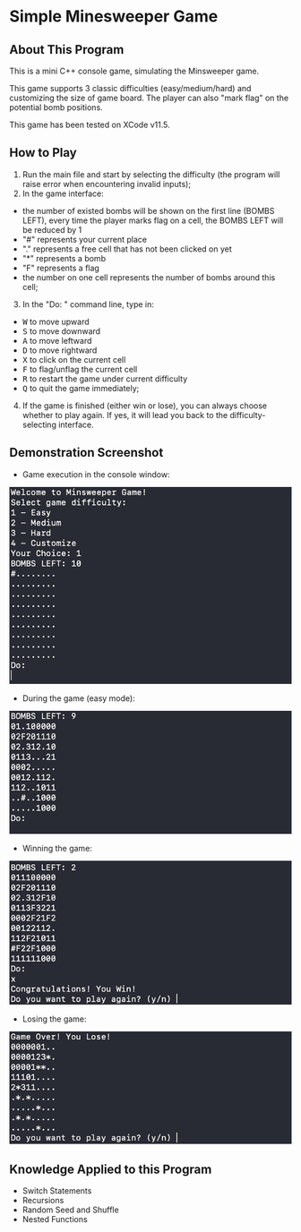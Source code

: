 # Simple Minesweeper Game

## About This Program
This is a mini C++ console game, simulating the Minsweeper game. 

This game supports 3 classic difficulties (easy/medium/hard) and customizing the size of game board. The player can also "mark flag" on the potential bomb positions.

This game has been tested on XCode v11.5.

## How to Play
1. Run the main file and start by selecting the difficulty (the program will raise error when encountering invalid inputs);
2. In the game interface:
  - the number of existed bombs will be shown on the first line (BOMBS LEFT), every time the player marks flag on a cell, the BOMBS LEFT will be reduced by 1
  - "#" represents your current place
  - "." represents a free cell that has not been clicked on yet
  - "*" represents a bomb
  - "F" represents a flag
  - the number on one cell represents the number of bombs around this cell;
3. In the "Do: " command line, type in:
  - <kbd>W</kbd> to move upward
  - <kbd>S</kbd> to move downward
  - <kbd>A</kbd> to move leftward
  - <kbd>D</kbd> to move rightward
  - <kbd>X</kbd> to click on the current cell
  - <kbd>F</kbd> to flag/unflag the current cell
  - <kbd>R</kbd> to restart the game under current difficulty
  - <kbd>Q</kbd> to quit the game immediately;
4. If the game is finished (either win or lose), you can always choose whether to play again. If yes, it will lead you back to the difficulty-selecting interface.

## Demonstration Screenshot
- Game execution in the console window:

![Starting_interface](/Demo/starting.png)

- During the game (easy mode):

![Game](/Demo/game.png)

- Winning the game:

![Win](/Demo/win.png)

- Losing the game:

![Lose](/Demo/lose.png)

## Knowledge Applied to this Program
- Switch Statements
- Recursions
- Random Seed and Shuffle
- Nested Functions
